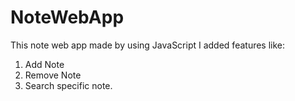 # NoteWebApp
This note web app made by using JavaScript
I added features like:
1. Add Note
2. Remove Note
3. Search specific note.
